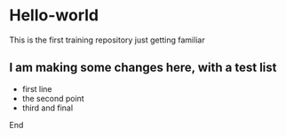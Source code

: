 # Hello-world
This is the first training repository
just getting familiar
## I am making some changes here, with a test list
* first line
* the second point
* third and final

End
